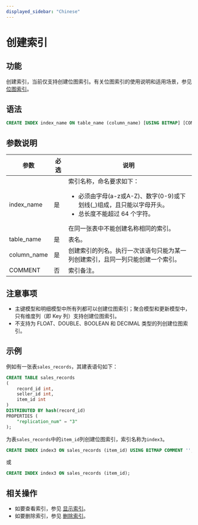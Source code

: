 ```yaml
---
displayed_sidebar: "Chinese"
---
```


# 创建索引

## 功能

创建索引，当前仅支持创建位图索引。有关位图索引的使用说明和适用场景，参见 [位图索引](../../../using_starrocks/Bitmap_index.md)。

## 语法

```SQL
CREATE INDEX index_name ON table_name (column_name) [USING BITMAP] [COMMENT'']
```

## 参数说明

| **参数**    | **必选** | **说明**                                                     |
| ----------- | -------- | ------------------------------------------------------------ |
| index_name  | 是       | 索引名称，命名要求如下：<ul><li>必须由字母(a-z或A-Z)、数字(0-9)或下划线(_)组成，且只能以字母开头。</li><li>总长度不能超过 64 个字符。</li></ul>在同一张表中不能创建名称相同的索引。 |
| table_name  | 是       | 表名。                                                       |
| column_name | 是       | 创建索引的列名。执行一次该语句只能为某一列创建索引，且同一列只能创建一个索引。 |
| COMMENT     | 否       | 索引备注。                                                   |

## 注意事项

- 主键模型和明细模型中所有列都可以创建位图索引；聚合模型和更新模型中，只有维度列（即 Key 列）支持创建位图索引。
- 不支持为 FLOAT、DOUBLE、BOOLEAN 和 DECIMAL 类型的列创建位图索引。

## 示例

例如有一张表`sales_records`，其建表语句如下：

```SQL
CREATE TABLE sales_records
(
    record_id int,
    seller_id int,
    item_id int
)
DISTRIBUTED BY hash(record_id)
PROPERTIES (
    "replication_num" = "3"
);
```

为表`sales_records`中的`item_id`列创建位图索引，索引名称为`index3`。

```SQL
CREATE INDEX index3 ON sales_records (item_id) USING BITMAP COMMENT '';
```

或

```SQL
CREATE INDEX index3 ON sales_records (item_id);
```

## 相关操作

- 如要查看索引，参见 [显示索引](../Administration/SHOW_INDEX.md)。
- 如要删除索引，参见 [删除索引](../data-definition/DROP_INDEX.md)。